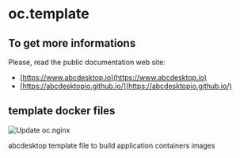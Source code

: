 # oc.template

## To get more informations

Please, read the public documentation web site:
* [https://www.abcdesktop.io](https://www.abcdesktop.io)
* [https://abcdesktopio.github.io/](https://abcdesktopio.github.io/)

## template docker files

![Update oc.nginx](https://github.com/abcdesktopio/oc.template/workflows/Update%20oc.nginx/badge.svg)

abcdesktop template file to build application containers images
